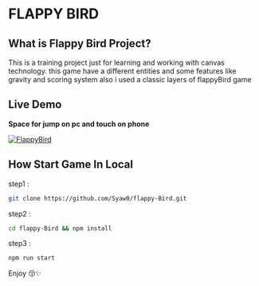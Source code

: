 # FLAPPY BIRD

## What is Flappy Bird Project?

This is a training project just for learning and working
with canvas technology.
this game have a different entities and some features
like gravity and scoring system
also i used a classic layers of flappyBird game

## Live Demo

**Space for jump on pc and touch on phone**

[![FlappyBird](https://user-images.githubusercontent.com/90524474/167182603-87e36200-4125-451e-8b17-376b1ce3d844.png)](https://flappy-bird-pearl.vercel.app/)

## How Start Game In Local

step1 :

```bash
git clone https://github.com/Syaw0/flappy-Bird.git
```

step2 :

```bash
cd flappy-Bird && npm install
```

step3 :

```bash
npm run start
```

Enjoy 😚✨
